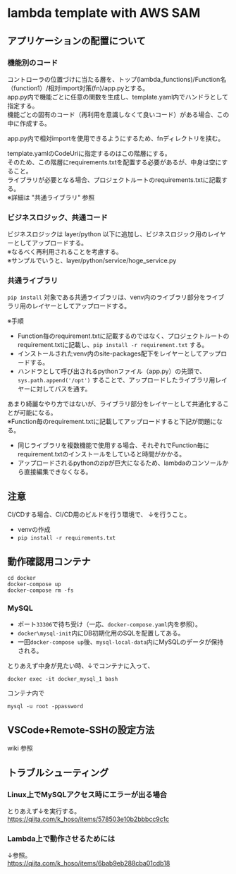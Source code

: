 # lambda template with AWS SAM

## アプリケーションの配置について

### 機能別のコード

コントローラの位置づけに当たる層を、トップ(lambda_functions)/Function名（function1）/相対import対策(fn)/app.pyとする。  
app.py内で機能ごとに任意の関数を生成し、template.yaml内でハンドラとして指定する。  
機能ごとの固有のコード（再利用を意識しなくて良いコード）がある場合、この中に作成する。  

app.py内で相対importを使用できるようにするため、fnディレクトリを挟む。  

template.yamlのCodeUriに指定するのはこの階層にする。  
そのため、この階層にrequirements.txtを配置する必要があるが、中身は空にすること。  
ライブラリが必要となる場合、プロジェクトルートのrequirements.txtに記載する。  
※詳細は "共通ライブラリ" 参照

### ビジネスロジック、共通コード

ビジネスロジックは layer/python 以下に追加し、ビジネスロジック用のレイヤーとしてアップロードする。  
※なるべく再利用されることを考慮する。  
※サンプルでいうと、layer/python/service/hoge_service.py  

### 共通ライブラリ

`pip install` 対象である共通ライブラリは、venv内のライブラリ部分をライブラリ用のレイヤーとしてアップロードする。  

※手順
* Function毎のrequirement.txtに記載するのではなく、プロジェクトルートのrequirement.txtに記載し、`pip install -r requirement.txt` する。  
* インストールされたvenv内のsite-packages配下をレイヤーとしてアップロードする。  
* ハンドラとして呼び出されるpythonファイル（app.py）の先頭で、 `sys.path.append('/opt')` することで、アップロードしたライブラリ用レイヤーに対してパスを通す。

あまり綺麗なやり方ではないが、ライブラリ部分をレイヤーとして共通化することが可能になる。  
※Function毎のrequirement.txtに記載してアップロードすると下記が問題になる。  
* 同じライブラリを複数機能で使用する場合、それぞれでFunction毎にrequirement.txtのインストールをしていると時間がかかる。
* アップロードされるpythonのzipが巨大になるため、lambdaのコンソールから直接編集できなくなる。  

## 注意

CI/CDする場合、CI/CD用のビルドを行う環境で、 ↓を行うこと。
* venvの作成
* `pip install -r requirements.txt`

## 動作確認用コンテナ

```
cd docker
docker-compose up
docker-compose rm -fs
```

### MySQL

* ポート`33306`で待ち受け（一応、`docker-compose.yaml`内を参照）。
* `docker\mysql-init`内にDB初期化用のSQLを配置してある。
* 一回`docker-compose up`後、`mysql-local-data`内にMySQLのデータが保持される。

とりあえず中身が見たい時、↓でコンテナに入って、
```
docker exec -it docker_mysql_1 bash
```
コンテナ内で
```
mysql -u root -ppassword
```

## VSCode+Remote-SSHの設定方法

wiki 参照

## トラブルシューティング

### Linux上でMySQLアクセス時にエラーが出る場合

とりあえず↓を実行する。  
https://qiita.com/k_hoso/items/578503e10b2bbbcc9c1c

### Lambda上で動作させるためには

↓参照。  
https://qiita.com/k_hoso/items/6bab9eb288cba01cdb18

